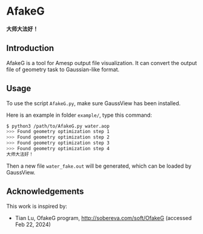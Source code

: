 # AfakeG

**大师大法好！**

## Introduction

AfakeG is a tool for Amesp output file visualization. It can convert the output file of geometry task to Gaussian-like format.

## Usage

To use the script `AfakeG.py`, make sure GaussView has been installed.

Here is an example in folder `example/`, type this command:

```bash
$ python3 /path/to/AfakeG.py water.aop
>>> Found geometry optimization step 1
>>> Found geometry optimization step 2
>>> Found geometry optimization step 3
>>> Found geometry optimization step 4
大师大法好！
```

Then a new file `water_fake.out` will be generated, which can be loaded by GaussView.

## Acknowledgements

This work is inspired by:

- Tian Lu, OfakeG program, http://sobereva.com/soft/OfakeG (accessed Feb 22, 2024)
